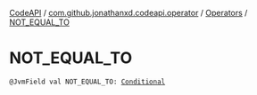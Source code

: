 [CodeAPI](../../index.md) / [com.github.jonathanxd.codeapi.operator](../index.md) / [Operators](index.md) / [NOT_EQUAL_TO](.)

# NOT_EQUAL_TO

`@JvmField val NOT_EQUAL_TO: `[`Conditional`](../-operator/-conditional/index.md)